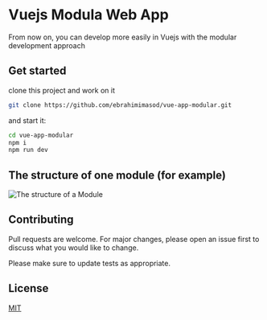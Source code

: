 # Vuejs Modula Web App

From now on, you can develop more easily in Vuejs with the modular development approach

## Get started

clone this project and work on it

```bash
git clone https://github.com/ebrahimimasod/vue-app-modular.git
```
and start it:

```bash
cd vue-app-modular
npm i 
npm run dev
```

## The structure of one module (for example)


![The structure of a Module](https://i.postimg.cc/Jh1s7Cgz/Capture.png)


## Contributing
Pull requests are welcome. For major changes, please open an issue first to discuss what you would like to change.

Please make sure to update tests as appropriate.

## License
[MIT](https://choosealicense.com/licenses/mit/)